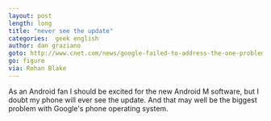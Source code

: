 ```yaml
---
layout: post
length: long
title: "never see the update"
categories:  geek english
author: dan graziano
goto: http://www.cnet.com/news/google-failed-to-address-the-one-problem-plaguing-android?ref=speak.junglestar.org
go: figure
via: Rohan Blake
---
```

As an Android fan I should be excited for the new Android M software, but I doubt my phone will ever see the update. And that may well be the biggest problem with Google's phone operating system.
